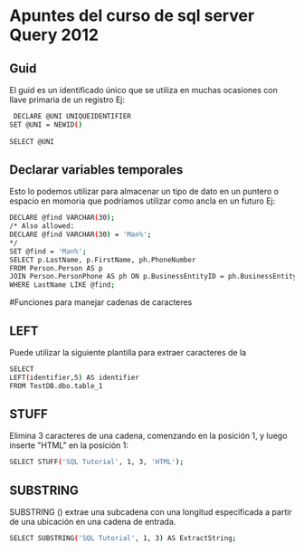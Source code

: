 # Apuntes del curso de sql server Query 2012 


## Guid 
El guid es un identificado único que se utiliza en muchas ocasiones con llave primaria de un registro 
Ej:

```sh
 DECLARE @UNI UNIQUEIDENTIFIER
SET @UNI = NEWID()
 
SELECT @UNI
  ```


## Declarar variables temporales

Esto lo podemos utilizar para almacenar un tipo de dato en un puntero o espacio en momoria que podríamos utilizar como ancla en un futuro 
Ej:

```sh
DECLARE @find VARCHAR(30);   
/* Also allowed:   
DECLARE @find VARCHAR(30) = 'Man%';   
*/  
SET @find = 'Man%';   
SELECT p.LastName, p.FirstName, ph.PhoneNumber  
FROM Person.Person AS p   
JOIN Person.PersonPhone AS ph ON p.BusinessEntityID = ph.BusinessEntityID  
WHERE LastName LIKE @find; 
  ```
  
  
  #Funciones para manejar cadenas de caracteres


  ## LEFT
  Puede utilizar la siguiente plantilla para extraer caracteres de la 
 
  ```sh
 SELECT  
LEFT(identifier,5) AS identifier
FROM TestDB.dbo.table_1
  ```
  
  ## STUFF
  Elimina 3 caracteres de una cadena, comenzando en la posición 1, y luego inserte "HTML" en la posición 1:


   ```sh
SELECT STUFF('SQL Tutorial', 1, 3, 'HTML');
  ```
  
  
  ## SUBSTRING
  
  SUBSTRING () extrae una subcadena con una longitud especificada a partir de una ubicación en una cadena de entrada.
   ```sh
SELECT SUBSTRING('SQL Tutorial', 1, 3) AS ExtractString; 
```
  
   
   
  
  
  
  
